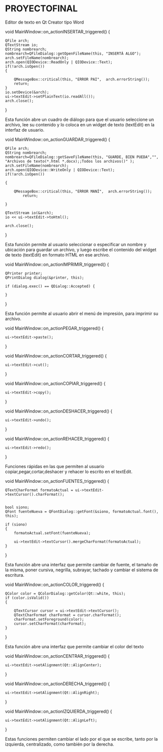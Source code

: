 # PROYECTOFINAL
Editor de texto en Qt Creator tipo Word




void MainWindow::on_actionINSERTAR_triggered()
  {

    QFile arch;
    QTextStream io;
    QString nombrearch;
    nombrearch=QFileDialog::getOpenFileName(this, "INSERTÁ ALGO");
    arch.setFileName(nombrearch);
    arch.open(QIODevice::ReadOnly | QIODevice::Text);
    if(!arch.isOpen())
    {

        QMessageBox::critical(this, "ERROR PAI",  arch.errorString());
        return;
    }
    io.setDevice(&arch);
    ui->textEdit->setPlainText(io.readAll());
    arch.close();

}

Esta función abre un cuadro de diálogo para que el usuario seleccione un archivo, lee su contenido y lo coloca en un widget de texto (textEdit) en la interfaz de usuario.



void MainWindow::on_actionGUARDAR_triggered()
{
  
    QFile arch;
    QString nombrearch;
    nombrearch=QFileDialog::getSaveFileName(this, "GUARDE, BIEN PUEDA","", "Archivos de texto(*.html *.docx);;Todos los archivos()" );
    arch.setFileName(nombrearch);
    arch.open(QIODevice::WriteOnly | QIODevice::Text);
    if(!arch.isOpen())
   
    {
    
        QMessageBox::critical(this, "ERROR MANÍ",  arch.errorString());
            return;
   
    }
  
    QTextStream io(&arch);
    io << ui->textEdit->toHtml(); 

    arch.close();
}

Esta función permite al usuario seleccionar o especificar un nombre y ubicación para guardar un archivo, y luego escribe el contenido del widget de texto (textEdit) en formato HTML en ese archivo.



void MainWindow::on_actionIMPRIMIR_triggered()
{
  
    QPrinter printer;
    QPrintDialog dialog(&printer, this);

    if (dialog.exec() == QDialog::Accepted) {

    }


}

Esta función permite al usuario abrir el menú de impresión, para imprimir su archivo.



void MainWindow::on_actionPEGAR_triggered()
{

    ui->textEdit->paste();
}


void MainWindow::on_actionCORTAR_triggered()
{

    ui->textEdit->cut();
}



void MainWindow::on_actionCOPIAR_triggered()
{
  
    ui->textEdit->copy();
}


void MainWindow::on_actionDESHACER_triggered()
{

    ui->textEdit->undo();
}


void MainWindow::on_actionREHACER_triggered()
{

    ui->textEdit->redo();
}

Funciones rápidas en las que permiten al usuario copiar,pegar,cortar,deshacer y rehacer lo escrito en el textEdit.



void MainWindow::on_actionFUENTES_triggered()
{
    
    QTextCharFormat formatoActual = ui->textEdit->textCursor().charFormat();

    
    bool siono;
    QFont fuenteNueva = QFontDialog::getFont(&siono, formatoActual.font(), this);

    if (siono)
    {      
        formatoActual.setFont(fuenteNueva);

        ui->textEdit->textCursor().mergeCharFormat(formatoActual);
    }
}

Esta función abre una interfaz que permite cambiar de fuente, el tamaño de la misma, poner cursiva, negrilla, subrayar, tachado y cambiar el sistema de escritura.



void MainWindow::on_actionCOLOR_triggered()
{
   
    QColor color = QColorDialog::getColor(Qt::white, this);
    if (color.isValid())
    {
       
        QTextCursor cursor = ui->textEdit->textCursor();
        QTextCharFormat charFormat = cursor.charFormat();
        charFormat.setForeground(color);
        cursor.setCharFormat(charFormat);
    }
}

Esta función abre una interfaz que permite cambiar el color del texto 



void MainWindow::on_actionCENTRAR_triggered()
{  
    
    ui->textEdit->setAlignment(Qt::AlignCenter);
}


void MainWindow::on_actionDERECHA_triggered()
{
   
    ui->textEdit->setAlignment(Qt::AlignRight);
}



void MainWindow::on_actionIZQUIERDA_triggered()
{
  
    ui->textEdit->setAlignment(Qt::AlignLeft);
}

Estas funciones permiten cambiar el lado por el que se escribe, tanto por la izquierda, centralizado, como también por la derecha.








